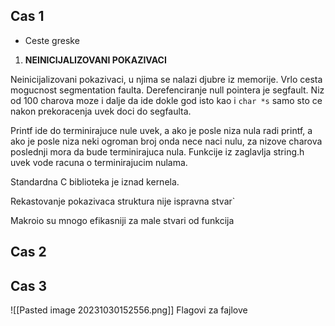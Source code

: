 ## Cas 1

- Ceste greske

1. **NEINICIJALIZOVANI POKAZIVACI**

Neinicijalizovani pokazivaci, u njima se nalazi djubre iz memorije. Vrlo cesta mogucnost segmentation faulta. Derefenciranje null pointera je segfault. Niz od 100 charova moze i dalje da ide dokle god isto kao i `char *s` samo sto ce nakon prekoracenja uvek doci do segfaulta.

Printf ide do terminirajuce nule uvek, a ako je posle niza nula radi printf, a ako je posle niza neki ogroman broj onda nece naci nulu, za nizove charova poslednji mora da bude terminirajuca nula. Funkcije iz zaglavlja string.h uvek vode racuna o terminirajucim nulama.

Standardna C biblioteka je iznad kernela.

Rekastovanje pokazivaca struktura nije ispravna stvar`

Makroio su mnogo efikasniji za male stvari od funkcija


## Cas 2

## Cas 3

![[Pasted image 20231030152556.png]]
Flagovi za fajlove


